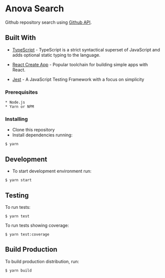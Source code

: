 # Anova Search

Github repository search using [Github API](https://developer.github.com/v3/).

## Built With

- [TypeScript](https://www.typescriptlang.org/) - TypeScript is a strict syntactical superset of JavaScript and adds optional static typing to the language.

- [React Create App](https://github.com/facebook/create-react-app) - Popular toolchain for building simple apps with React.

- [Jest](https://jestjs.io/) - A JavaScript Testing Framework with a focus on simplicity

### Prerequisites

```
* Node.js
* Yarn or NPM
```

### Installing

- Clone this repository
- Install dependencies running:

```
$ yarn
```

## Development

- To start development environment run:

```
$ yarn start
```

## Testing

To run tests:

```
$ yarn test
```

To run tests showing coverage:

```
$ yarn test:coverage
```

## Build Production

To build production distribution, run:

```
$ yarn build
```

